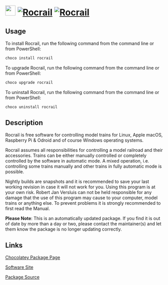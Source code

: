﻿# <img src="https://cdn.jsdelivr.net/gh/mkevenaar/chocolatey-packages@ae9a5d45a8eb3a6276aad2f781b8cc2ccf86f267/icons/rocrail.png" width="32" height="32"/> [![Rocrail](https://img.shields.io/chocolatey/v/rocrail.svg?label=Rocrail)](https://community.chocolatey.org/packages/rocrail) [![Rocrail](https://img.shields.io/chocolatey/dt/rocrail.svg)](https://community.chocolatey.org/packages/rocrail)

## Usage

To install Rocrail, run the following command from the command line or from PowerShell:

```powershell
choco install rocrail
```

To upgrade Rocrail, run the following command from the command line or from PowerShell:

```powershell
choco upgrade rocrail
```

To uninstall Rocrail, run the following command from the command line or from PowerShell:

```powershell
choco uninstall rocrail
```

## Description

Rocrail is free software for controlling model trains for Linux, Apple macOS, Raspberry Pi & Odroid and of course Windows operating systems.

Rocrail assumes all responsibilities for controlling a model railroad and their accessories. Trains can be either manually controlled or completely controlled by the software in automatic mode. A mixed operation, i.e. controlling some trains manually and other trains in fully automatic mode is possible.

Nightly builds are snapshots and it is recommended to save your last working revision in case it will not work for you.
Using this program is at your own risk. Robert Jan Versluis can not be held responsible for any damage that the use of this program may cause to your computer, model trains or anything else. To prevent problems it is strongly recommended to first read the Manual.

**Please Note**: This is an automatically updated package. If you find it is
out of date by more than a day or two, please contact the maintainer(s) and
let them know the package is no longer updating correctly.


## Links

[Chocolatey Package Page](https://community.chocolatey.org/packages/rocrail)

[Software Site](https://wiki.rocrail.net/doku.php)

[Package Source](https://github.com/mkevenaar/chocolatey-packages/tree/master/automatic/rocrail)

